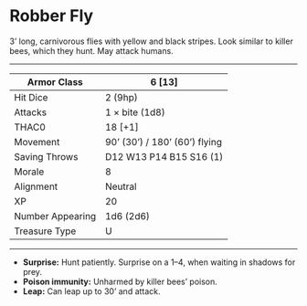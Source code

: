 # Robber Fly

3’ long, carnivorous flies with yellow and black stripes. Look similar to killer bees, which they hunt. May attack humans.

------

| Armor Class     | 6 [13]                        |
| ---------------- | ----------------------------- |
| Hit Dice         | 2 (9hp)                       |
| Attacks          | 1 × bite (1d8)                |
| THAC0            | 18 [+1]                       |
| Movement         | 90’ (30’) / 180’ (60’) flying |
| Saving Throws    | D12 W13 P14 B15 S16 (1)       |
| Morale           | 8                             |
| Alignment        | Neutral                       |
| XP               | 20                            |
| Number Appearing | 1d6 (2d6)                     |
| Treasure Type    | U                             |

------

- **Surprise:** Hunt patiently. Surprise on a 1–4, when waiting in shadows for prey.
- **Poison immunity:** Unharmed by killer bees’ poison.
- **Leap:** Can leap up to 30’ and attack.